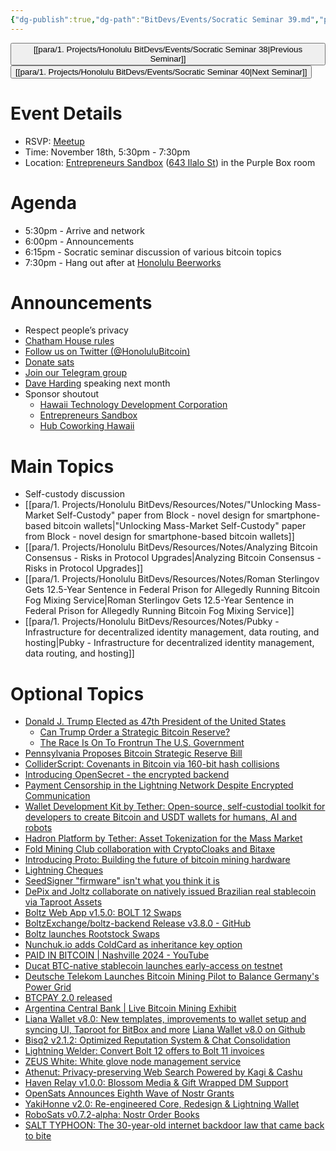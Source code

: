 ```yaml
---
{"dg-publish":true,"dg-path":"BitDevs/Events/Socratic Seminar 39.md","permalink":"/bit-devs/events/socratic-seminar-39/","title":"Socratic Seminar 39","tags":["bitdevs","bitcoin","resource","socratic-39"],"noteIcon":"3","created":"2024-11-05T15:43:39.899-10:00","updated":"2024-11-14T21:55:40.428-10:00"}
---
```




<button class="obsidian-button previous-seminar">[[para/1. Projects/Honolulu BitDevs/Events/Socratic Seminar 38\|Previous Seminar]]</button> <button class="obsidian-button next-seminar">[[para/1. Projects/Honolulu BitDevs/Events/Socratic Seminar 40\|Next Seminar]]</button>

# Event Details

- RSVP: [Meetup](https://www.meetup.com/honolulu-bitdevs/events/304408135/)
- Time: November 18th, 5:30pm - 7:30pm
- Location: [Entrepreneurs Sandbox](https://sandboxhawaii.org/) ([643 Ilalo St](https://goo.gl/maps/3Zj38htV13iUn4dcA)) in the Purple Box room

# Agenda

- 5:30pm - Arrive and network  
- 6:00pm - Announcements
- 6:15pm - Socratic seminar discussion of various bitcoin topics
- 7:30pm - Hang out after at [Honolulu Beerworks](https://www.honolulubeerworks.com/)

# Announcements

- Respect people’s privacy
- [Chatham House rules](https://www.chathamhouse.org/about-us/chatham-house-rule)
- [Follow us on Twitter (@HonoluluBitcoin)](https://twitter.com/HonoluluBitcoin)
- [Donate sats](https://checkout.opennode.com/p/5dea6b7a-d33c-4fda-b54c-98f092814c7d)
- [Join our Telegram group](https://t.me/+Ho8M3ZAFmC5mY2Mx)
- [Dave Harding](https://dtrt.org/) speaking next month
- Sponsor shoutout
	- [Hawaii Technology Development Corporation](https://www.htdc.org/about/)
	- [Entrepreneurs Sandbox](https://sandboxhawaii.org/)
	- [Hub Coworking Hawaii](https://hubcoworkinghi.com/)

# Main Topics

- Self-custody discussion
- [[para/1. Projects/Honolulu BitDevs/Resources/Notes/"Unlocking Mass-Market Self-Custody" paper from Block - novel design for smartphone-based bitcoin wallets\|"Unlocking Mass-Market Self-Custody" paper from Block - novel design for smartphone-based bitcoin wallets]]
- [[para/1. Projects/Honolulu BitDevs/Resources/Notes/Analyzing Bitcoin Consensus - Risks in Protocol Upgrades\|Analyzing Bitcoin Consensus - Risks in Protocol Upgrades]]
- [[para/1. Projects/Honolulu BitDevs/Resources/Notes/Roman Sterlingov Gets 12.5-Year Sentence in Federal Prison for Allegedly Running Bitcoin Fog Mixing Service\|Roman Sterlingov Gets 12.5-Year Sentence in Federal Prison for Allegedly Running Bitcoin Fog Mixing Service]]
- [[para/1. Projects/Honolulu BitDevs/Resources/Notes/Pubky - Infrastructure for decentralized identity management, data routing, and hosting\|Pubky - Infrastructure for decentralized identity management, data routing, and hosting]]

# Optional Topics

- [Donald J. Trump Elected as 47th President of the United States](https://www.nobsbitcoin.com/donald-j-trump-elected-as-47th-president-of-the-united-states/)
	- [Can Trump Order a Strategic Bitcoin Reserve?](https://www.btcpolicy.org/articles/can-trump-order-a-strategic-bitcoin-reserve)
	- [The Race Is On To Frontrun The U.S. Government](https://bitcoinmagazine.com/markets/the-us-wants-to-buy-bitcoin-will-other-countries-do-it-first)
- [Pennsylvania Proposes Bitcoin Strategic Reserve Bill](https://www.tftc.io/pennsylvania-bitcoin-strategic-reserve-bill/) 
- [ColliderScript: Covenants in Bitcoin via 160-bit hash collisions](https://colliderscript.co/colliderscript.pdf)
- [Introducing OpenSecret - the encrypted backend](https://blog.opensecret.cloud/introducing-opensecret/)
- [Payment Censorship in the Lightning Network Despite Encrypted Communication](https://drops.dagstuhl.de/entities/document/10.4230/LIPIcs.AFT.2024.12)
- [Wallet Development Kit by Tether: Open-source, self-custodial toolkit for developers to create Bitcoin and USDT wallets for humans, AI and robots](https://wallet.tether.io/) 
- [Hadron Platform by Tether: Asset Tokenization for the Mass Market](https://tether.io/news/hadron-by-tether-platform-brings-simplified-asset-tokenization-to-the-mass-market/)
- [Fold Mining Club collaboration with CryptoCloaks and Bitaxe](https://blog.foldapp.com/fold-mining-club/)
- [Introducing Proto: Building the future of bitcoin mining hardware](https://www.mining.build/blog/introducing-proto-building-the-future-of-bitcoin-mining-hardware-2/)
- [Lightning Cheques](https://delvingbitcoin.org/t/lightning-cheques/1162)
- [SeedSigner "firmware" isn't what you think it is](https://gist.github.com/kdmukai/e270dd1c7b53b8daea4a9fc1ac89847c)
- [DePix and Joltz collaborate on natively issued Brazilian real stablecoin via Taproot Assets](https://x.com/hmichellerose/status/1854940512861475148) 
- [Boltz Web App v1.5.0: BOLT 12 Swaps](https://www.nobsbitcoin.com/boltz-web-app-v1-5-0/)
- [BoltzExchange/boltz-backend Release v3.8.0 - GitHub](https://github.com/BoltzExchange/boltz-backend/releases/tag/v3.8.0) 
- [Boltz launches Rootstock Swaps](https://blog.boltz.exchange/p/hello-rootstock-swaps)
- [Nunchuk.io adds ColdCard as inheritance key option](https://nunchuk.io/blog/coldcard-inheritance-key)
- [PAID IN BITCOIN | Nashville 2024 - YouTube](https://youtu.be/Rdd2SlBLRfU?feature=shared)
- [Ducat BTC-native stablecoin launches early-access on testnet](https://docs.ducatprotocol.com/) 
- [Deutsche Telekom Launches Bitcoin Mining Pilot to Balance Germany's Power Grid](https://www.nobsbitcoin.com/deutsche-telekom-launches-bitcoin-mining-pilot-to-balance-germanys-power-grid/)
- [BTCPAY 2.0 released](https://njump.me/nevent1qqswn7777tyj706e2zh7jg0puls67tydarugyr48yrjmaudhtw5jrdgpzemhxue69uhhyetvv9ujumn0wd68ytnzv9hxgq3q55m2k8ml8sqn8w4dhh689vdv0t2twa8dgvkpnzfggxf4wfughjsqnmrc7a) 
- [Argentina Central Bank | Live Bitcoin Mining Exhibit](https://bitcoinnews.com/adoption/argentina-central-bank-bitcoin-mining/)
- [Liana Wallet v8.0: New templates, improvements to wallet setup and syncing UI, Taproot for BitBox and more](https://wizardsardine.com/blog/liana-8.0-release/) [Liana Wallet v8.0 on Github](https://github.com/wizardsardine/liana/releases/tag/v8.0) 
- [Bisq2 v2.1.2: Optimized Reputation System & Chat Consolidation](https://www.nobsbitcoin.com/bisq2-v2-1-2/)
- [Lightning Welder: Convert Bolt 12 offers to Bolt 11 invoices](https://alexlwn123.github.io/Lightning-Welder/)
- [ZEUS White: White glove node management service](https://blog.zeusln.com/introducing-zeus-white/)
- [Athenut: Privacy-preserving Web Search Powered by Kagi & Cashu](https://www.nobsbitcoin.com/athenut-privacy-preserving-web-search-powered-by-kagi-cashu/)
- [Haven Relay v1.0.0: Blossom Media & Gift Wrapped DM Support](https://www.nobsbitcoin.com/haven-relay-v1-0-0/) 
- [OpenSats Announces Eighth Wave of Nostr Grants](https://www.nobsbitcoin.com/opensats-announces-eight-wave-of-nostr-grants/)
- [YakiHonne v2.0: Re-engineered Core, Redesign & Lightning Wallet](https://www.nobsbitcoin.com/yakihonne-v2-0/)
- [RoboSats v0.7.2-alpha: Nostr Order Books](https://www.nobsbitcoin.com/robosats-v0-7-2-alpha/)
- [SALT TYPHOON: The 30-year-old internet backdoor law that came back to bite](https://techcrunch.com/2024/10/07/the-30-year-old-internet-backdoor-law-that-came-back-to-bite/)

